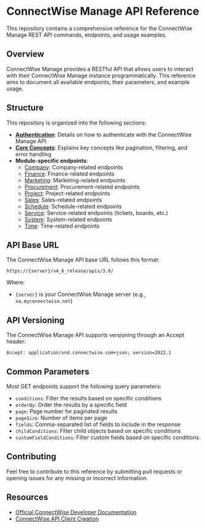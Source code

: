 # ConnectWise Manage API Reference

This repository contains a comprehensive reference for the ConnectWise Manage REST API commands, endpoints, and usage examples.

## Overview

ConnectWise Manage provides a RESTful API that allows users to interact with their ConnectWise Manage instance programmatically. This reference aims to document all available endpoints, their parameters, and example usage.

## Structure

This repository is organized into the following sections:

- **[Authentication](authentication.md)**: Details on how to authenticate with the ConnectWise Manage API
- **[Core Concepts](core-concepts.md)**: Explains key concepts like pagination, filtering, and error handling
- **Module-specific endpoints**:
  - [Company](modules/company.md): Company-related endpoints
  - [Finance](modules/finance.md): Finance-related endpoints
  - [Marketing](modules/marketing.md): Marketing-related endpoints
  - [Procurement](modules/procurement.md): Procurement-related endpoints
  - [Project](modules/project.md): Project-related endpoints
  - [Sales](modules/sales.md): Sales-related endpoints
  - [Schedule](modules/schedule.md): Schedule-related endpoints
  - [Service](modules/service.md): Service-related endpoints (tickets, boards, etc.)
  - [System](modules/system.md): System-related endpoints
  - [Time](modules/time.md): Time-related endpoints

## API Base URL

The ConnectWise Manage API base URL follows this format:
```
https://{server}/v4_6_release/apis/3.0/
```

Where:
- `{server}` is your ConnectWise Manage server (e.g., `na.myconnectwise.net`)

## API Versioning

The ConnectWise Manage API supports versioning through an Accept header:
```
Accept: application/vnd.connectwise.com+json; version=2022.1
```

## Common Parameters

Most GET endpoints support the following query parameters:

- `conditions`: Filter the results based on specific conditions
- `orderBy`: Order the results by a specific field
- `page`: Page number for paginated results
- `pageSize`: Number of items per page
- `fields`: Comma-separated list of fields to include in the response
- `childConditions`: Filter child objects based on specific conditions
- `customFieldConditions`: Filter custom fields based on specific conditions

## Contributing

Feel free to contribute to this reference by submitting pull requests or opening issues for any missing or incorrect information.

## Resources

- [Official ConnectWise Developer Documentation](https://developer.connectwise.com/Products/Manage/REST)
- [ConnectWise API Client Creation](https://developer.connectwise.com/ClientID)
